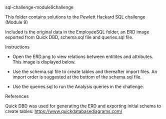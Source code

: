 sql-challenge-module9challenge

This folder contains solutions to the Pewlett Hackard SQL challenge (Module 9)

Included is the original data in the EmployeeSQL folder, an ERD image exported from Quick DBD, schema.sql file and queries.sql file.

Instructions

- Open the ERD.png to view relations between entitites and attributes. This image is displayed below.

- Use the schema.sql file to create tables and thereafter import files. An import order is suggested at the bottom of the schema.sql file.

- Use the queries.sql to run the Analysis queries in the challenge.

References

Quick DBD was used for generating the ERD and exporting initial schema to create tables: https://www.quickdatabasediagrams.com/
